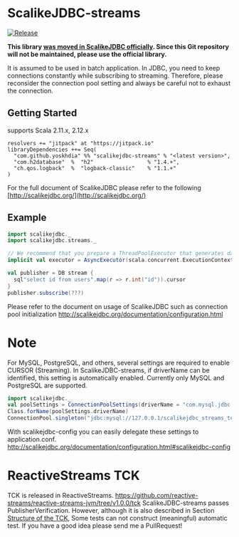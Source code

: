 # ScalikeJDBC-streams

[![Release](https://jitpack.io/v/yoskhdia/scalikejdbc-streams.svg)](https://jitpack.io/#yoskhdia/scalikejdbc-streams)

**This library [was moved in ScalikeJDBC officially](https://github.com/scalikejdbc/scalikejdbc/tree/master/scalikejdbc-streams). Since this Git repository will not be maintained, please use the official library.**

It is assumed to be used in batch application.
In JDBC, you need to keep connections constantly while subscribing to streaming. Therefore, please reconsider the connection pool setting and always be careful not to exhaust the connection.


## Getting Started

supports Scala 2.11.x, 2.12.x

```
resolvers += "jitpack" at "https://jitpack.io"
libraryDependencies ++= Seq(
  "com.github.yoskhdia" %% "scalikejdbc-streams" % "<latest version>",
  "com.h2database"  %  "h2"                 % "1.4.+",
  "ch.qos.logback"  %  "logback-classic"    % "1.1.+"
)
```

For the full document of ScalikeJDBC please refer to the following
[http://scalikejdbc.org/](http://scalikejdbc.org/)


## Example

```scala
import scalikejdbc._
import scalikejdbc.streams._

// We recommend that you prepare a ThreadPoolExecutor that generates daemon threads
implicit val executor = AsyncExecutor(scala.concurrent.ExecutionContext.global)

val publisher = DB stream {
  sql"select id from users".map(r => r.int("id")).cursor
}
publisher.subscribe(???)
```

Please refer to the document on usage of ScalikeJDBC such as connection pool initialization
http://scalikejdbc.org/documentation/configuration.html


# Note

For MySQL, PostgreSQL, and others, several settings are required to enable CURSOR (Streaming).
In ScalikeJDBC-streams, if driverName can be identified, this setting is automatically enabled.
Currently only MySQL and PostgreSQL are supported.

```scala
import scalikejdbc._
val poolSettings = ConnectionPoolSettings(driverName = "com.mysql.jdbc.Driver")
Class.forName(poolSettings.driverName)
ConnectionPool.singleton("jdbc:mysql://127.0.0.1/scalikejdbc_streams_test", "user", "pass", poolSettings)
```

With scalikejdbc-config you can easily delegate these settings to application.conf.
http://scalikejdbc.org/documentation/configuration.html#scalikejdbc-config


# ReactiveStreams TCK

TCK is released in ReactiveStreams.
https://github.com/reactive-streams/reactive-streams-jvm/tree/v1.0.0/tck
ScalikeJDBC-streams passes PublisherVerification.
However, although it is also described in Section [Structure of the TCK](https://github.com/reactive-streams/reactive-streams-jvm/tree/v1.0.0/tck#structure-of-the-tck),
Some tests can not construct (meaningful) automatic test.
If you have a good idea please send me a PullRequest!
